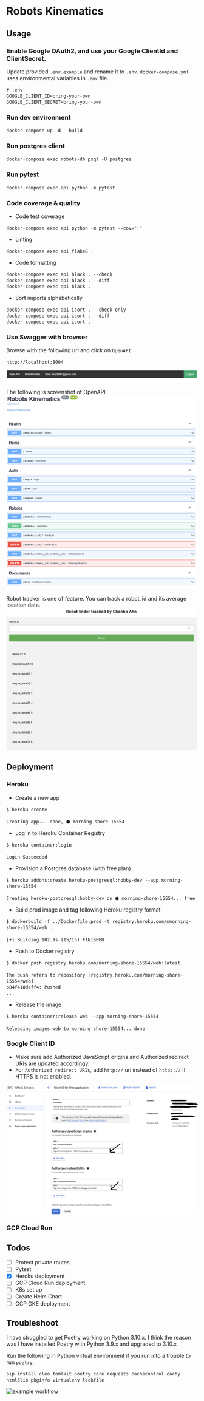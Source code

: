 # Robots Kinematics


## Usage

### Enable Google OAuth2, and use your Google ClientId and ClientSecret.  
Update provided ```.env.example``` and rename it to ```.env```.  ```docker-compose.yml``` uses environmental variables in ```.env``` file.

```
# .env 
GOOGLE_CLIENT_ID=bring-your-own
GOOGLE_CLIENT_SECRET=bring-your-own
```

### Run dev environment
```shell
docker-compose up -d --build
```

### Run postgres client
```shell
docker-compose exec robots-db psql -U postgres
```

### Run pytest
```shell
docker-compose exec api python -m pytest 
```

### Code coverage & quality
- Code test coverage
```shell
docker-compose exec api python -m pytest --cov="."
```

- Linting
```shell
docker-compose exec api flake8 .
```

- Code formatting
```shell
docker-compose exec api black . --check
docker-compose exec api black . --diff
docker-compose exec api black .
```

- Sort imports alphabetically
```shell
docker-compose exec api isort . --check-only
docker-compose exec api isort . --diff
docker-compose exec api isort .
```

### Use Swagger with browser
Browse with the following url and click on ```OpenAPI```
```shell
http://localhost:8004
```
![nav_bar](img/nav_bar.png)

The following is screenshot of OpenAPI
![openapi](img/openapi.png)

Robot tracker is one of feature.  You can track a robot_id and its average location data.
![tracker](img/tracker.png)


## Deployment

### Heroku

- Create a new app
```shell
$ heroku create

Creating app... done, ⬢ morning-shore-15554
```
- Log in to Heroku Container Registry
```shell
$ heroku container:login                            

Login Succeeded 
```

- Provision a Postgres database (with free plan)
```shell
$ heroku addons:create heroku-postgresql:hobby-dev --app morning-shore-15554

Creating heroku-postgresql:hobby-dev on ⬢ morning-shore-15554... free
```

- Build prod image and tag following Heroku registry format
```shell
$ dockerbuild -f ../Dockerfile.prod -t registry.heroku.com/mmorning-shore-15554/web .

[+] Building 102.9s (15/15) FINISHED
```

- Push to Docker registry
```shell
$ docker push registry.heroku.com/morning-shore-15554/web:latest

The push refers to repository [registry.heroku.com/morning-shore-15554/web]
b84f418deff4: Pushed 
...
```

- Release the image
```shell
$ heroku container:release web --app morning-shore-15554

Releasing images web to morning-shore-15554... done

```

### Google Client ID 
- Make sure add Authorized JavaScript origins and Authorized redirect URIs are updated accordingy.
- For ```Authorized redirect URIs```, add ```http://``` uri instead of ```https://``` if HTTPS is not enabled.

![gc_credential](img/gcp_credential.png)


### GCP Cloud Run




## Todos

- [ ] Protect private routes
- [ ] Pytest
- [x] Heroku deployment
- [ ] GCP Cloud Run deployment
- [ ] K8s set up
- [ ] Create Helm Chart
- [ ] GCP GKE deployment

## Troubleshoot

I have struggled to get Poetry working on Python 3.10.x. I think the reason was I have installed Poetry with Python 3.9.x and upgraded to 3.10.x

Run the following in Python virtual environment if you run into a trouble to run ```poetry```.
```shell
pip install cleo tomlkit poetry.core requests cachecontrol cachy html5lib pkginfo virtualenv lockfile
```


![example workflow](https://github.com/moz5691/robots-kin/actions/workflows/main.yml/badge.svg)
